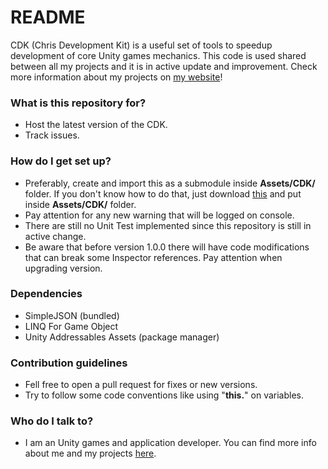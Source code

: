 # README #

CDK (Chris Development Kit) is a useful set of tools to speedup development of core Unity games mechanics. This code is used shared between all my projects and it is in active update and improvement. Check more information about my projects on [my website](https://chrisjogos.com)!

### What is this repository for? ###

* Host the latest version of the CDK.
* Track issues.

### How do I get set up? ###

* Preferably, create and import this as a submodule inside **Assets/CDK/** folder. If you don't know how to do that, just download [this](https://github.com/Chrisdbhr/CDK/archive/master.zip) and put inside **Assets/CDK/** folder.
* Pay attention for any new warning that will be logged on console.
* There are still no Unit Test implemented since this repository is still in active change.
* Be aware that before version 1.0.0 there will have code modifications that can break some Inspector references. Pay attention when upgrading version.

### Dependencies
* SimpleJSON (bundled)
* LINQ For Game Object
* Unity Addressables Assets (package manager)

### Contribution guidelines ###

* Fell free to open a pull request for fixes or new versions.
* Try to follow some code conventions like using "**this.**" on variables.

### Who do I talk to? ###

* I am an Unity games and application developer. You can find more info about me and my projects [here](https://chrisjogos.com).
